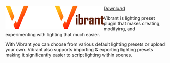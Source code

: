 <img align="left" src="./assets/logo-dark.png#gh-dark-mode-only" alt="Vibrant"><img align="left" src="./assets/logo-light.png#gh-light-mode-only" alt="Vibrant"><a href="https://github.com/re-sync-dev/Vibrant/releases" align="right">Download</a>

Vibrant is lighting preset plugin that makes creating, modifying, and experimenting with lighting that much easier.

With Vibrant you can choose from various default lighting presets or upload your own. Vibrant also supports importing & exporting lighting presets making it significantly easier to script lighting within scenes.
